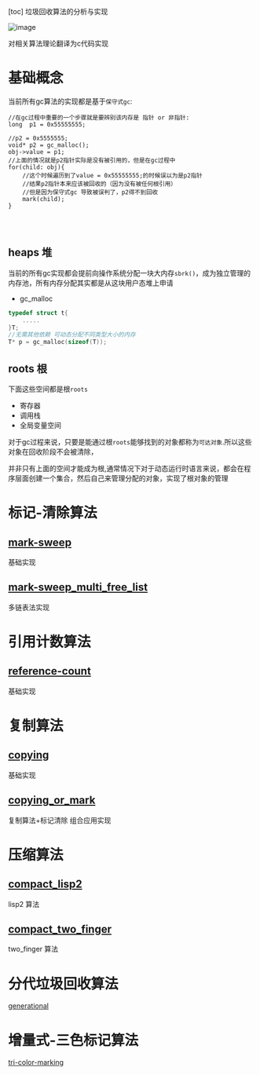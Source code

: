 [toc]
垃圾回收算法的分析与实现

![image](https://note.youdao.com/yws/res/30095/46183C4326194C829FA7E905CF1ED3FC)

对相关算法理论翻译为c代码实现
# 基础概念
当前所有gc算法的实现都是基于`保守式gc`:
```
//在gc过程中重要的一个步骤就是要辨别该内存是 指针 or 非指针:
long  p1 = 0x55555555;

//p2 = 0x5555555;
void* p2 = gc_malloc();
obj->value = p1;
//上面的情况就是p2指针实际是没有被引用的，但是在gc过程中
for(child: obj){
    //这个时候遍历到了value = 0x55555555;的时候误以为是p2指针
    //结果p2指针本来应该被回收的（因为没有被任何根引用）
    //但是因为保守式gc 导致被误判了，p2得不到回收
    mark(child);
}




```
## heaps 堆
当前的所有gc实现都会提前向操作系统分配一块大内存`sbrk()`，成为独立管理的内存池，所有内存分配其实都是从这块用户态堆上申请
- gc_malloc 
```c
typedef struct t{
    .....
}T;
//无需其他依赖 可动态分配不同类型大小的内存
T* p = gc_malloc(sizeof(T));
```
## roots 根
下面这些空间都是根`roots`
- 寄存器
- 调用栈
- 全局变量空间

对于gc过程来说，只要是能通过根`roots`能够找到的对象都称为`可达对象`.所以这些对象在回收阶段不会被清除，

并非只有上面的空间才能成为根,通常情况下对于动态运行时语言来说，都会在程序层面创建一个集合，然后自己来管理分配的对象，实现了根对象的管理



# 标记-清除算法

## [mark-sweep](src/mark-sweep) 
基础实现
## [mark-sweep_multi_free_list](src/mark-sweep_multi_free_list) 
多链表法实现

# 引用计数算法
## [reference-count](src/refcount) 
基础实现

# 复制算法
## [copying](src/copying) 
基础实现
## [copying_or_mark](src/copying_or_mark) 
复制算法+标记清除 组合应用实现

# 压缩算法
## [compact_lisp2](src/compact_lisp2) 
lisp2 算法
## [compact_two_finger](src/compact_two_finger) 
two_finger 算法

# 分代垃圾回收算法
[generational](src/generational)
# 增量式-三色标记算法
[tri-color-marking](src/tri-color-marking)